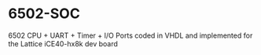 # 6502-SOC
6502 CPU + UART + Timer + I/O Ports coded in VHDL and implemented for the Lattice iCE40-hx8k dev board
